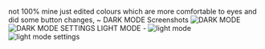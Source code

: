 not 100% mine just edited colours which are more comfortable to eyes and did some button changes,
~ DARK MODE Screenshots
![DARK MODE](https://media.discordapp.net/attachments/990474489714335825/1007281921170087997/unknown.png)
![DARK MODE SETTINGS](https://media.discordapp.net/attachments/990474489714335825/1007280568234426448/unknown.png) 
LIGHT MODE -
![light mode](https://media.discordapp.net/attachments/990474489714335825/1007281920230572062/unknown.png)
![light mode settings](https://media.discordapp.net/attachments/990474489714335825/1007280601235193886/unknown.png)
